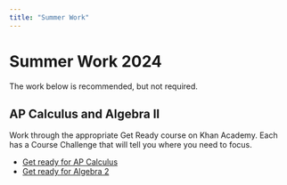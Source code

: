 ```yaml
---
title: "Summer Work"
---
```


# Summer Work 2024

The work below is recommended, but not required.

## AP Calculus and Algebra II
Work through the appropriate Get Ready course on Khan Academy. Each has a Course Challenge that will tell you where you need to focus.

- [Get ready for AP Calculus](https://www.khanacademy.org/math/get-ready-for-ap-calc)
 - [Get ready for Algebra 2](https://www.khanacademy.org/math/get-ready-for-algebra-ii)

<!-- ## AP Computer Science A
Work through the first two units in Carnegie Mellon's [CS1: Intro to Programming](https://academy.cs.cmu.edu/new-student/KR27-WR21). That link will take you to registration page with a code prefilled. Once you are comfortable with a topic, feel free to move on to the next one. There is no need to complete every exercise, and you can skip the creative tasks and quizzes. -->